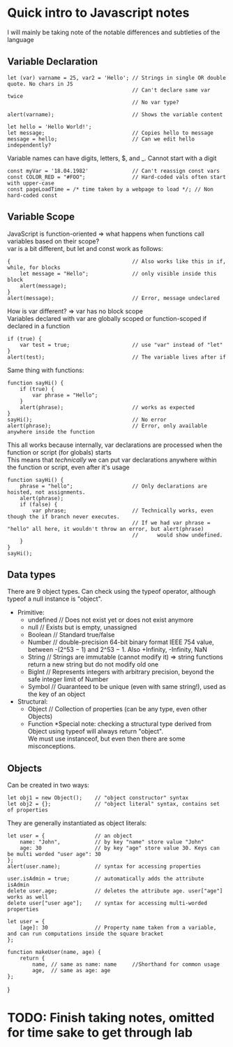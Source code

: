 # Quick intro to Javascript notes
I will mainly be taking note of the notable differences and subtleties of the language
## Variable Declaration

	let (var) varname = 25, var2 = 'Hello'; // Strings in single OR double quote. No chars in JS
											// Can't declare same var twice
											// No var type?

	alert(varname);							// Shows the variable content

	let hello = 'Hello World!';
	let message;							// Copies hello to message
	message = hello;						// Can we edit hello independently?

Variable names can have digits, letters, $, and _. Cannot start with a digit

	const myVar = '18.04.1982'				// Can't reassign const vars
	const COLOR_RED = "#FOO";				// Hard-coded vals often start with upper-case
	const pageLoadTime = /* time taken by a webpage to load */; // Non hard-coded const


## Variable Scope
JavaScript is function-oriented => what happens when functions call variables based on their scope?  
var is a bit different, but let and const work as follows:

	{										// Also works like this in if, while, for blocks
		let message = "Hello"; 				// only visible inside this block
  		alert(message);
	}
	alert(message);							// Error, message undeclared

How is var different? => var has no block scope  
Variables declared with var are globally scoped or function-scoped if declared in a function

	if (true) {
  		var test = true; 					// use "var" instead of "let"
	}
	alert(test); 							// The variable lives after if

Same thing with functions:

	function sayHi() {
  		if (true) {
    		var phrase = "Hello";
  		}
  		alert(phrase); 						// works as expected
	}
	sayHi();								// No error
	alert(phrase);							// Error, only available anywhere inside the function

This all works because internally, var declarations are processed when the function or script (for globals) starts  
This means that *technically* we can put var declarations anywhere within the function or script, even after it's usage

	function sayHi() {
		phrase = "hello";					// Only declarations are hoisted, not assignments.
		alert(phrase);
		if (false) {
			var phrase;						// Technically works, even though the if branch never executes.
											// If we had var phrase = "hello" all here, it wouldn't throw an error, but alert(phrase)
											//		would show undefined.
		}
	}
	sayHi();

## Data types

There are 9 object types. Can check using the typeof operator, although typeof a null instance is "object".  
* Primitive:
  * undefined			// Does not exist yet or does not exist anymore
  * null				// Exists but is empty, unassigned
  * Boolean				// Standard true/false
  * Number				// double-precision 64-bit binary format IEEE 754 value, between -(2^53 − 1) and 2^53 − 1. Also +Infinity, -Infinity, NaN
  * String				// Strings are immutable (cannot modify it) => string functions return a new string but do not modify old one
  * BigInt				// Represents integers with arbitrary precision, beyond the safe integer limit of Number
  * Symbol				// Guaranteed to be unique (even with same string!), used as the key of an object
* Structural:
  * Object				// Collection of properties (can be any type, even other Objects)
  * Function
*Special note: checking a structural type derived from Object using typeof will always return "object".  
We must use instanceof, but even then there are some misconceptions.  

## Objects
Can be created in two ways:

	let obj1 = new Object(); 	// "object constructor" syntax
	let obj2 = {};  			// "object literal" syntax, contains set of properties

They are generally instantiated as object literals:

	let user = {     			// an object
  		name: "John",  			// by key "name" store value "John"
  		age: 30        			// by key "age" store value 30. Keys can be multi worded "user age": 30
	};
	alert(user.name);			// syntax for accessing properties

	user.isAdmin = true;		// automatically adds the attribute isAdmin
	delete user.age;			// deletes the attribute age. user["age"] works as well
	delete user["user age"];	// syntax for accessing multi-worded properties

	let user = {
  		[age]: 30				// Property name taken from a variable, and can run computations inside the square bracket
	};

	function makeUser(name, age) {
  		return {
   			name, // same as name: name		//Shorthand for common usage
    		age,  // same as age: age
  	};
}

# TODO: Finish taking notes, omitted for time sake to get through lab